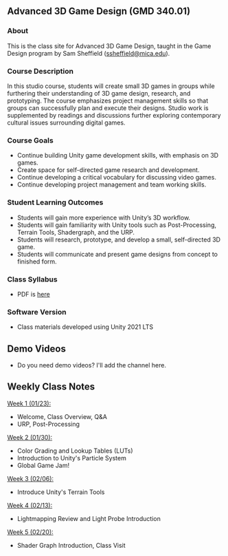 



## Advanced 3D Game Design (GMD 340.01)

### About
This is the class site for Advanced 3D Game Design, taught in the Game Design program by Sam Sheffield (ssheffield@mica.edu).

### Course Description
In this studio course, students will create small 3D games in groups while furthering their understanding of 3D game design, research, and prototyping. The course emphasizes project management skills so that groups can successfully plan and execute their designs. Studio work is supplemented by readings and discussions further exploring contemporary cultural issues surrounding digital games.

### Course Goals
- Continue building Unity game development skills, with emphasis on 3D games. 
- Create space for self-directed game research and development.
- Continue developing a critical vocabulary for discussing video games.
- Continue developing project management and team working skills.


### Student Learning Outcomes
- Students will gain more experience with Unity’s 3D workflow.
- Students will gain familiarity with Unity tools such as Post-Processing, Terrain Tools, Shadergraph, and the URP.
- Students will research, prototype, and develop a small, self-directed 3D game.
- Students will communicate and present game designs from concept to finished form.


### Class Syllabus
- PDF is [here](https://docs.google.com/document/d/1b4BHQRMDW5Vewgt7--ZLn1q1Emw6g5aWPbBmMEI1JzY/edit?usp=sharing)

### Software Version
- Class materials developed using Unity 2021 LTS

## Demo Videos
- Do you need demo videos? I'll add the channel here.

## Weekly Class Notes
[Week 1 (01/23):](week1.md)
- Welcome, Class Overview, Q&A
- URP, Post-Processing

[Week 2 (01/30):](week2.md)
- Color Grading and Lookup Tables (LUTs)
- Introduction to Unity's Particle System
- Global Game Jam!

[Week 3 (02/06):](week3.md)
- Introduce Unity's Terrain Tools

[Week 4 (02/13):](week4.md)
- Lightmapping Review and Light Probe Introduction

[Week 5 (02/20):](week5.md)
- Shader Graph Introduction, Class Visit